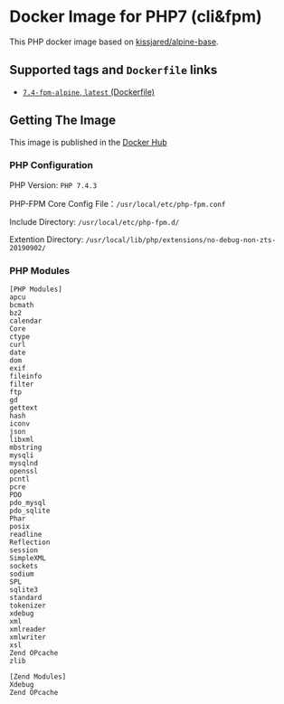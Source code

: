 # Docker Image for PHP7 (cli&fpm)

This PHP docker image based on [kissjared/alpine-base](https://hub.docker.com/r/kissjared/alpine-base).

## Supported tags and `Dockerfile` links

 - [`7.4-fpm-alpine`, `latest` (Dockerfile)](https://github.com/kissjared/php74/blob/master/Dockerfile)


## Getting The Image

This image is published in the [Docker Hub](https://hub.docker.com/r/kissjared/php/)

### PHP Configuration

PHP Version: `PHP 7.4.3`

PHP-FPM Core Config File：`/usr/local/etc/php-fpm.conf`

Include Directory: `/usr/local/etc/php-fpm.d/`

Extention Directory: `/usr/local/lib/php/extensions/no-debug-non-zts-20190902/`


### PHP Modules
```
[PHP Modules]
apcu
bcmath
bz2
calendar
Core
ctype
curl
date
dom
exif
fileinfo
filter
ftp
gd
gettext
hash
iconv
json
libxml
mbstring
mysqli
mysqlnd
openssl
pcntl
pcre
PDO
pdo_mysql
pdo_sqlite
Phar
posix
readline
Reflection
session
SimpleXML
sockets
sodium
SPL
sqlite3
standard
tokenizer
xdebug
xml
xmlreader
xmlwriter
xsl
Zend OPcache
zlib

[Zend Modules]
Xdebug
Zend OPcache
```

